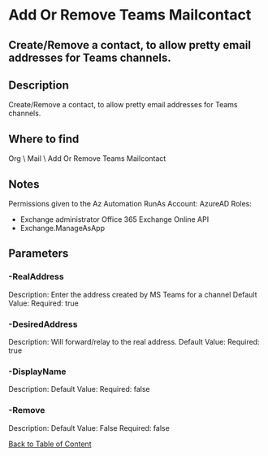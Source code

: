 # Add Or Remove Teams Mailcontact

## Create/Remove a contact, to allow pretty email addresses for Teams channels.

## Description
Create/Remove a contact, to allow pretty email addresses for Teams channels.

## Where to find
Org \ Mail \ Add Or Remove Teams Mailcontact

## Notes
Permissions given to the Az Automation RunAs Account:
AzureAD Roles:
- Exchange administrator
Office 365 Exchange Online API
- Exchange.ManageAsApp

## Parameters
### -RealAddress
Description: Enter the address created by MS Teams for a channel
Default Value: 
Required: true

### -DesiredAddress
Description: Will forward/relay to the real address.
Default Value: 
Required: true

### -DisplayName
Description: 
Default Value: 
Required: false

### -Remove
Description: 
Default Value: False
Required: false


[Back to Table of Content](../../../README.md)

